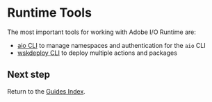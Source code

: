 # Runtime Tools

The most important tools for working with Adobe I/O Runtime are:

- [aio CLI](cli-install.md) to manage namespaces and authentication for the `aio` CLI
- [wskdeploy CLI](wskdeploy_install.md) to deploy multiple actions and packages

## Next step

Return to the [Guides Index](../../index.md).
